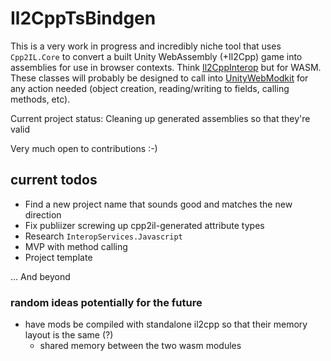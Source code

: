 # Il2CppTsBindgen

This is a very work in progress and incredibly niche tool that uses `Cpp2IL.Core` to convert a built Unity WebAssembly (+Il2Cpp) game into assemblies for use in browser contexts. Think [Il2CppInterop](https://github.com/BepInEx/Il2CppInterop) but for WASM.
These classes will probably be designed to call into [UnityWebModkit](https://github.com/nsfury/UnityWebModkit) for any action needed (object creation, reading/writing to fields, calling methods, etc).

Current project status: Cleaning up generated assemblies so that they're valid

Very much open to contributions :-)

## current todos
- Find a new project name that sounds good and matches the new direction
- Fix publiizer screwing up cpp2il-generated attribute types
- Research `InteropServices.Javascript`
- MVP with method calling
- Project template

... And beyond

### random ideas potentially for the future
- have mods be compiled with standalone il2cpp so that their memory layout is the same (?)
  - shared memory between the two wasm modules

